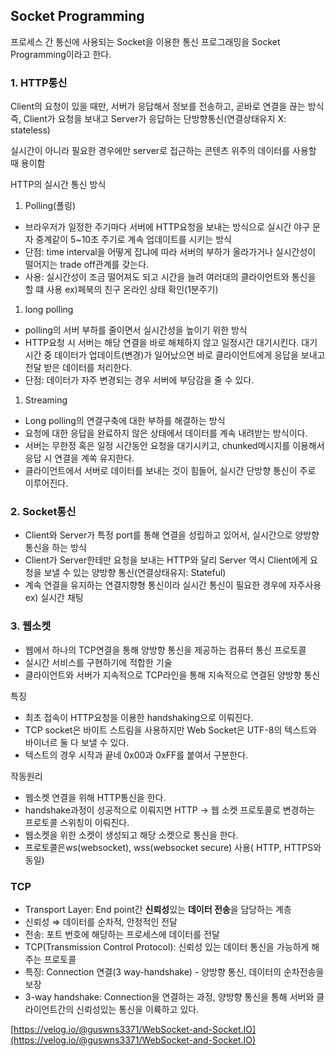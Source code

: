 ## Socket Programming

프로세스 간 통신에 사용되는 Socket을 이용한 통신 프로그래밍을 Socket Programming이라고 한다.

### 1. HTTP통신

Client의 요청이 있을 때만, 서버가 응답해서 정보를 전송하고, 곧바로 연결을 끊는 방식 즉, Client가 요청을 보내고 Server가 응답하는 단방향통신(연결상태유지 X: stateless)

실시간이 아니라 필요한 경우에만 server로 접근하는 콘텐츠 위주의 데이터를 사용할 때 용이함 

HTTP의 실시간 통신 방식

1. Polling(폴링)
- 브라우저가 일정한 주기마다 서버에 HTTP요청을 보내는 방식으로 실시간 야구 문자 중계같이 5~10초 주기로 계속 업데이트를 시키는 방식
- 단점: time interval을 어떻게 잡냐에 따라 서버의 부하가 올라가거나 실시간성이 떨어지는 trade off관계를 갖는다.
- 사용: 실시간성이 조금 떨어져도 되고 시간을 늘려 여러대의 클라이언트와 통신을 할 떄 사용 ex)페북의 친구 온라인 상태 확인(1분주기)
1. long polling
- polling의 서버 부하를 줄이면서 실시간성을 높이기 위한 방식
- HTTP요청 시 서버는 해당 연결을 바로 해체하지 않고 일정시간 대기시킨다. 대기 시간 중 데이터가 업데이트(변경)가 일어났으면 바로 클라이언트에게 응답을 보내고 전달 받은 데이터를 처리한다.
- 단점: 데이터가 자주 변경되는 경우 서버에 부담감을 줄 수 있다.
1. Streaming
- Long polling의 연결구축에 대한 부하를 해결하는 방식
- 요청에 대한 응답을 완료하지 않은 상태에서 데이터를 계속 내려받는 방식이다.
- 서버는 무한정 혹은 일정 시간동안 요청을 대기시키고, chunked메시지를 이용해서 응답 시 연결을 계쏙 유지한다.
- 클라이언트에서 서버로 데이터를 보내는 것이 힘들어, 실시간 단방향 통신이 주로 이루어진다.

### 2. Socket통신

- Client와 Server가 특정 port를 통해 연결을 성립하고 있어서, 실시간으로 양방향 통신을 하는 방식
- Client가 Server한테만 요청을 보내는 HTTP와 달리 Server 역시 Client에게 요청을 보낼 수 있는 양방향 통신(연결상태유지: Stateful)
- 계속 연결을 유지하는 연결지향형 통신이라 실시간 통신이 필요한 경우에 자주사용 ex) 실시간 채팅

### 3. 웹소켓

- 웹에서 하나의 TCP연결을 통해 양방향 통신을 제공하는 컴퓨터 통신 프로토콜
- 실시간 서비스를 구현하기에 적합한 기술
- 클라이언트와 서버가 지속적으로 TCP라인을 통해 지속적으로 연결된 양방향 통신

특징 

- 최초 접속이 HTTP요청을 이용한 handshaking으로 이뤄진다.
- TCP socket은 바이트 스트림을 사용하지만 Web Socket은 UTF-8의 텍스트와 바이너르 둘 다 보낼 수 있다.
- 텍스트의 경우 시작과 끝네 0x00과 0xFF를 붙여서 구분한다.

작동원리

- 웹소켓 연결을 위해 HTTP통신을 한다.
- handshake과정이 성공적으로 이뤄지면 HTTP → 웹 소켓 프로토콜로 변경하는 프로토콜 스위칭이 이뤄진다.
- 웹소켓을 위한 소켓이 생성되고 해당 소켓으로 통신을 한다.
- 프로토콜은ws(websocket), wss(websocket secure) 사용( HTTP, HTTPS와 동일)

### TCP

- Transport Layer: End point간 **신뢰성**있는 **데이터 전송**을 담당하는 계층
- 신뢰성 ⇒ 데이터를 순차적, 안정적인 전달
- 전송: 포트 번호에 해당하는 프로세스에 데이터를 전달
- TCP(Transmission Control Protocol): 신뢰성 있는 데이터 통신을 가능하게 해주는 프로토콜
- 특징: Connection 연결(3 way-handshake) - 양방향 통신, 데이터의 순차전송을 보장
- 3-way handshake: Connection을 연결하는 과정, 양방향 통신을 통해 서버와 클라이언트간의 신뢰성있는 통신을 이륙하고 있다.

[https://velog.io/@guswns3371/WebSocket-and-Socket.IO](https://velog.io/@guswns3371/WebSocket-and-Socket.IO)
